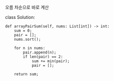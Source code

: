 

오름 차순으로 바로 계산



class Solution:

    def arrayPairSum(self, nums: List[int]) -> int:
        sum = 0;
        pair = [];
        nums.sort();
        
        for n in nums:
            pair.append(n);
            if len(pair) == 2:
                sum += min(pair);
                pair = [];
                
        return sum;
